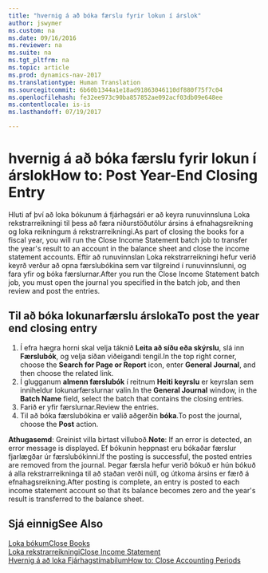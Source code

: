 ```yaml
---
title: "hvernig á að bóka færslu fyrir lokun í árslok"
author: jswymer
ms.custom: na
ms.date: 09/16/2016
ms.reviewer: na
ms.suite: na
ms.tgt_pltfrm: na
ms.topic: article
ms.prod: dynamics-nav-2017
ms.translationtype: Human Translation
ms.sourcegitcommit: 6b60b1344a1e18ad91863046110df880f75f7c04
ms.openlocfilehash: fe32ee973c90ba857852ae092acf03db09e648ee
ms.contentlocale: is-is
ms.lasthandoff: 07/19/2017

---
```

# <a name="how-to-post-year-end-closing-entry"></a><span data-ttu-id="d2e4c-102">hvernig á að bóka færslu fyrir lokun í árslok</span><span class="sxs-lookup"><span data-stu-id="d2e4c-102">How to: Post Year-End Closing Entry</span></span>
<span data-ttu-id="d2e4c-103">Hluti af því að loka bókunum á fjárhagsári er að keyra runuvinnsluna Loka rekstrarreikningi til þess að færa niðurstöðutölur ársins á efnahagsreikning og loka reikningum á rekstrarreikningi.</span><span class="sxs-lookup"><span data-stu-id="d2e4c-103">As part of closing the books for a fiscal year, you will run the Close Income Statement batch job to transfer the year's result to an account in the balance sheet and close the income statement accounts.</span></span> <span data-ttu-id="d2e4c-104">Eftir að runuvinnslan Loka rekstrarreikningi hefur verið keyrð verður að opna færslubókina sem var tilgreind í runuvinnslunni, og fara yfir og bóka færslurnar.</span><span class="sxs-lookup"><span data-stu-id="d2e4c-104">After you run the Close Income Statement batch job, you must open the journal you specified in the batch job, and then review and post the entries.</span></span>

## <a name="to-post-the-year-end-closing-entry"></a><span data-ttu-id="d2e4c-105">Til að bóka lokunarfærslu ársloka</span><span class="sxs-lookup"><span data-stu-id="d2e4c-105">To post the year end closing entry</span></span>
1. <span data-ttu-id="d2e4c-106">Í efra hægra horni skal velja táknið **Leita að síðu eða skýrslu**, slá inn **Færslubók**, og velja síðan viðeigandi tengil.</span><span class="sxs-lookup"><span data-stu-id="d2e4c-106">In the top right corner, choose the **Search for Page or Report** icon, enter **General Journal**, and then choose the related link.</span></span>
2. <span data-ttu-id="d2e4c-107">Í glugganum **almenn færslubók** í reitnum **Heiti keyrslu** er keyrslan sem inniheldur lokunarfærslurnar valin.</span><span class="sxs-lookup"><span data-stu-id="d2e4c-107">In the **General Journal** window, in the **Batch Name** field, select the batch that contains the closing entries.</span></span>
3. <span data-ttu-id="d2e4c-108">Farið er yfir færslurnar.</span><span class="sxs-lookup"><span data-stu-id="d2e4c-108">Review the entries.</span></span>
4. <span data-ttu-id="d2e4c-109">Til að bóka færslubókina er valið aðgerðin **bóka**.</span><span class="sxs-lookup"><span data-stu-id="d2e4c-109">To post the journal, choose the **Post** action.</span></span>

<span data-ttu-id="d2e4c-110">**Athugasemd**: Greinist villa birtast villuboð.</span><span class="sxs-lookup"><span data-stu-id="d2e4c-110">**Note**: If an error is detected, an error message is displayed.</span></span> <span data-ttu-id="d2e4c-111">Ef bókunin heppnast eru bókaðar færslur fjarlægðar úr færslubókinni.</span><span class="sxs-lookup"><span data-stu-id="d2e4c-111">If the posting is successful, the posted entries are removed from the journal.</span></span> <span data-ttu-id="d2e4c-112">Þegar færsla hefur verið bókuð er hún bókuð á alla rekstrarreikninga til að staðan verði núll, og útkoma ársins er færð á efnahagsreikning.</span><span class="sxs-lookup"><span data-stu-id="d2e4c-112">After posting is complete, an entry is posted to each income statement account so that its balance becomes zero and the year's result is transferred to the balance sheet.</span></span>

## <a name="see-also"></a><span data-ttu-id="d2e4c-113">Sjá einnig</span><span class="sxs-lookup"><span data-stu-id="d2e4c-113">See Also</span></span>
[<span data-ttu-id="d2e4c-114">Loka bókum</span><span class="sxs-lookup"><span data-stu-id="d2e4c-114">Close Books</span></span>](year-close-books.md)  
[<span data-ttu-id="d2e4c-115">Loka rekstrarreikningi</span><span class="sxs-lookup"><span data-stu-id="d2e4c-115">Close Income Statement</span></span>](year-close-income-statement.md)  
[<span data-ttu-id="d2e4c-116">Hvernig á að loka Fjárhagstímabilum</span><span class="sxs-lookup"><span data-stu-id="d2e4c-116">How to: Close Accounting Periods</span></span>](year-close-account-periods.md)  
